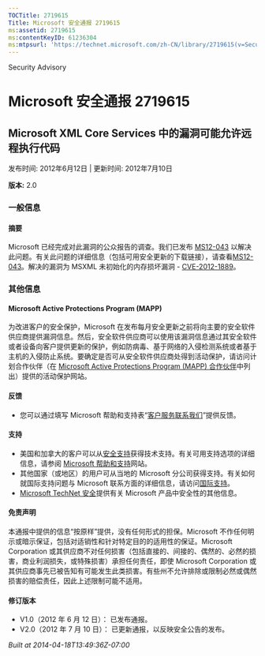 ```yaml
---
TOCTitle: 2719615
Title: Microsoft 安全通报 2719615
ms:assetid: 2719615
ms:contentKeyID: 61236304
ms:mtpsurl: 'https://technet.microsoft.com/zh-CN/library/2719615(v=Security.10)'
---
```


Security Advisory

Microsoft 安全通报 2719615
==========================

Microsoft XML Core Services 中的漏洞可能允许远程执行代码
--------------------------------------------------------

发布时间: 2012年6月12日 | 更新时间: 2012年7月10日

**版本:** 2.0

### 一般信息

#### 摘要

Microsoft 已经完成对此漏洞的公众报告的调查。我们已发布 [MS12-043](https://go.microsoft.com/fwlink/?linkid=254824) 以解决此问题。有关此问题的详细信息（包括可用安全更新的下载链接），请查看[MS12-043](https://go.microsoft.com/fwlink/?linkid=254824)。解决的漏洞为 MSXML 未初始化的内存损坏漏洞 - [CVE-2012-1889](https://www.cve.mitre.org/cgi-bin/cvename.cgi?name=cve-2012-1889)。

### 其他信息

#### Microsoft Active Protections Program (MAPP)

为改进客户的安全保护，Microsoft 在发布每月安全更新之前将向主要的安全软件供应商提供漏洞信息。然后，安全软件供应商可以使用该漏洞信息通过其安全软件或者设备向客户提供更新的保护，例如防病毒、基于网络的入侵检测系统或者基于主机的入侵防止系统。要确定是否可从安全软件供应商处得到活动保护，请访问计划合作伙伴（在 [Microsoft Active Protections Program (MAPP) 合作伙伴](https://go.microsoft.com/fwlink/?linkid=215201)中列出）提供的活动保护网站。

#### 反馈

-   您可以通过填写 Microsoft 帮助和支持表“[客户服务联系我们](https://support.microsoft.com/common/survey.aspx?scid=sw;en;1257&showpage=1&ws=technet&sd=tech)”提供反馈。

#### 支持

-   美国和加拿大的客户可以从[安全支持](https://go.microsoft.com/fwlink/?linkid=21131)获得技术支持。有关可用支持选项的详细信息，请参阅 [Microsoft 帮助和支持](https://support.microsoft.com/)网站。
-   其他国家（或地区）的用户可从当地的 Microsoft 分公司获得支持。有关如何就国际支持问题与 Microsoft 联系方面的详细信息，请访问[国际支持](https://go.microsoft.com/fwlink/?linkid=21155)。
-   [Microsoft TechNet 安全](https://go.microsoft.com/fwlink/?linkid=21132)提供有关 Microsoft 产品中安全性的其他信息。

#### 免责声明

本通报中提供的信息“按原样”提供，没有任何形式的担保。Microsoft 不作任何明示或暗示保证，包括对适销性和针对特定目的的适用性的保证。Microsoft Corporation 或其供应商不对任何损害（包括直接的、间接的、偶然的、必然的损害，商业利润损失，或特殊损害）承担任何责任，即使 Microsoft Corporation 或其供应商事先已被告知有可能发生此类损害。有些州不允许排除或限制必然或偶然损害的赔偿责任，因此上述限制可能不适用。

#### 修订版本

-   V1.0（2012 年 6 月 12 日）： 已发布通报。
-   V2.0（2012 年 7 月 10 日）： 已更新通报，以反映安全公告的发布。

*Built at 2014-04-18T13:49:36Z-07:00*